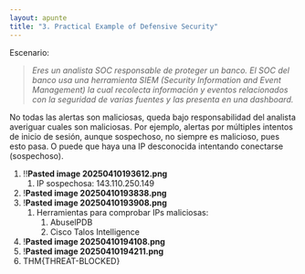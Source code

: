 ```yaml
---
layout: apunte
title: "3. Practical Example of Defensive Security"
---
```


Escenario:
>*Eres un analista SOC responsable de proteger un banco. El SOC del banco usa una herramienta SIEM (Security Information and Event Management) la cual recolecta información y eventos relacionados con la seguridad de varias fuentes y las presenta en una dashboard.*

 No todas las alertas son maliciosas, queda bajo responsabilidad del analista averiguar cuales son maliciosas. Por ejemplo, alertas por múltiples intentos de inicio de sesión, aunque sospechoso, no siempre es malicioso, pues esto pasa. 
 O puede que haya una IP desconocida  intentando conectarse (sospechoso).

1. !!**Pasted image 20250410193612.png**
	1. IP sospechosa: 143.110.250.149
2. !**Pasted image 20250410193838.png**
3. !**Pasted image 20250410193908.png**
	1. Herramientas para comprobar IPs maliciosas:
		1. AbuselPDB
		2. Cisco Talos Intelligence
4. !**Pasted image 20250410194108.png**
5. !**Pasted image 20250410194211.png**
6. THM{THREAT-BLOCKED}

